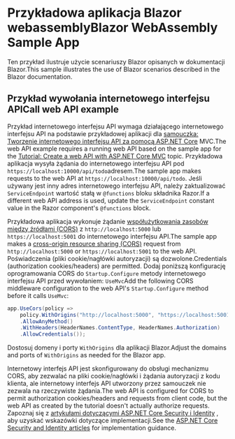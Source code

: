 # <a name="blazor-webassembly-sample-app"></a><span data-ttu-id="6d096-101">Przykładowa aplikacja Blazor webassembly</span><span class="sxs-lookup"><span data-stu-id="6d096-101">Blazor WebAssembly Sample App</span></span>

<span data-ttu-id="6d096-102">Ten przykład ilustruje użycie scenariuszy Blazor opisanych w dokumentacji Blazor.</span><span class="sxs-lookup"><span data-stu-id="6d096-102">This sample illustrates the use of Blazor scenarios described in the Blazor documentation.</span></span>

## <a name="call-web-api-example"></a><span data-ttu-id="6d096-103">Przykład wywołania internetowego interfejsu API</span><span class="sxs-lookup"><span data-stu-id="6d096-103">Call web API example</span></span>

<span data-ttu-id="6d096-104">Przykład internetowego interfejsu API wymaga działającego internetowego interfejsu API na podstawie przykładowej aplikacji dla <a href="https://docs.microsoft.com/aspnet/core/tutorials/first-web-api">samouczka: Tworzenie internetowego interfejsu API za pomocą ASP.NET Core</a> MVC.</span><span class="sxs-lookup"><span data-stu-id="6d096-104">The web API example requires a running web API based on the sample app for the <a href="https://docs.microsoft.com/aspnet/core/tutorials/first-web-api">Tutorial: Create a web API with ASP.NET Core MVC</a> topic.</span></span> <span data-ttu-id="6d096-105">Przykładowa aplikacja wysyła żądania do internetowego interfejsu API pod `https://localhost:10000/api/todo`adresem.</span><span class="sxs-lookup"><span data-stu-id="6d096-105">The sample app makes requests to the web API at `https://localhost:10000/api/todo`.</span></span> <span data-ttu-id="6d096-106">Jeśli używany jest inny adres internetowego interfejsu API, należy zaktualizować `ServiceEndpoint` wartość stałą w `@functions` bloku składnika Razor.</span><span class="sxs-lookup"><span data-stu-id="6d096-106">If a different web API address is used, update the `ServiceEndpoint` constant value in the Razor component's `@functions` block.</span></span></p>

<span data-ttu-id="6d096-107">Przykładowa aplikacja wykonuje żądanie <a href="https://docs.microsoft.com/aspnet/core/security/cors">współużytkowania zasobów między źródłami (CORS)</a> z `http://localhost:5000` lub `https://localhost:5001` do internetowego interfejsu API.</span><span class="sxs-lookup"><span data-stu-id="6d096-107">The sample app makes a <a href="https://docs.microsoft.com/aspnet/core/security/cors">cross-origin resource sharing (CORS)</a> request from `http://localhost:5000` or `https://localhost:5001` to the web API.</span></span> <span data-ttu-id="6d096-108">Poświadczenia (pliki cookie/nagłówki autoryzacji) są dozwolone.</span><span class="sxs-lookup"><span data-stu-id="6d096-108">Credentials (authorization cookies/headers) are permitted.</span></span> <span data-ttu-id="6d096-109">Dodaj poniższą konfigurację oprogramowania CORS do `Startup.Configure` metody internetowego interfejsu API przed wywołaniem: `UseMvc`</span><span class="sxs-lookup"><span data-stu-id="6d096-109">Add the following CORS middleware configuration to the web API's `Startup.Configure` method before it calls `UseMvc`:</span></span></p>

```csharp
app.UseCors(policy => 
    policy.WithOrigins("http://localhost:5000", "https://localhost:5001")
    .AllowAnyMethod()
    .WithHeaders(HeaderNames.ContentType, HeaderNames.Authorization)
    .AllowCredentials());
```

<span data-ttu-id="6d096-110">Dostosuj domeny i porty `WithOrigins` dla aplikacji Blazor.</span><span class="sxs-lookup"><span data-stu-id="6d096-110">Adjust the domains and ports of `WithOrigins` as needed for the Blazor app.</span></span>

<span data-ttu-id="6d096-111">Internetowy interfejs API jest skonfigurowany do obsługi mechanizmu CORS, aby zezwalać na pliki cookie/nagłówki i żądania autoryzacji z kodu klienta, ale internetowy interfejs API utworzony przez samouczek nie zezwala na rzeczywiste żądania.</span><span class="sxs-lookup"><span data-stu-id="6d096-111">The web API is configured for CORS to permit authorization cookies/headers and requests from client code, but the web API as created by the tutorial doesn't actually authorize requests.</span></span> <span data-ttu-id="6d096-112">Zapoznaj się z <a href="https://docs.microsoft.com/aspnet/core/security/">artykułami dotyczącymi ASP.NET Core Security i Identity</a> , aby uzyskać wskazówki dotyczące implementacji.</span><span class="sxs-lookup"><span data-stu-id="6d096-112">See the <a href="https://docs.microsoft.com/aspnet/core/security/">ASP.NET Core Security and Identity articles</a> for implementation guidance.</span></span>
